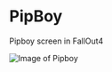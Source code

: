# PipBoy
Pipboy screen in FallOut4

![Image of Pipboy](https://vignette.wikia.nocookie.net/fallout/images/7/72/Fallout4_E3_PipBoy.png/revision/latest?cb=20150615125852)

